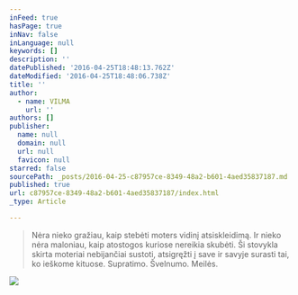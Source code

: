 ```yaml
---
inFeed: true
hasPage: true
inNav: false
inLanguage: null
keywords: []
description: ''
datePublished: '2016-04-25T18:48:13.762Z'
dateModified: '2016-04-25T18:48:06.738Z'
title: ''
author:
  - name: VILMA
    url: ''
authors: []
publisher:
  name: null
  domain: null
  url: null
  favicon: null
starred: false
sourcePath: _posts/2016-04-25-c87957ce-8349-48a2-b601-4aed35837187.md
published: true
url: c87957ce-8349-48a2-b601-4aed35837187/index.html
_type: Article

---
```

> Nėra nieko gražiau, kaip stebėti moters vidinį atsiskleidimą. Ir nieko nėra maloniau, kaip atostogos kuriose nereikia skubėti. Ši stovykla skirta moteriai nebijančiai sustoti, atsigręžti į save ir savyje surasti tai, ko ieškome kituose. Supratimo. Švelnumo. Meilės.

![](https://s3-us-west-2.amazonaws.com/the-grid-img/p/0ff5fe71bf823d365c7656e6492c28dd5b220228.jpg)